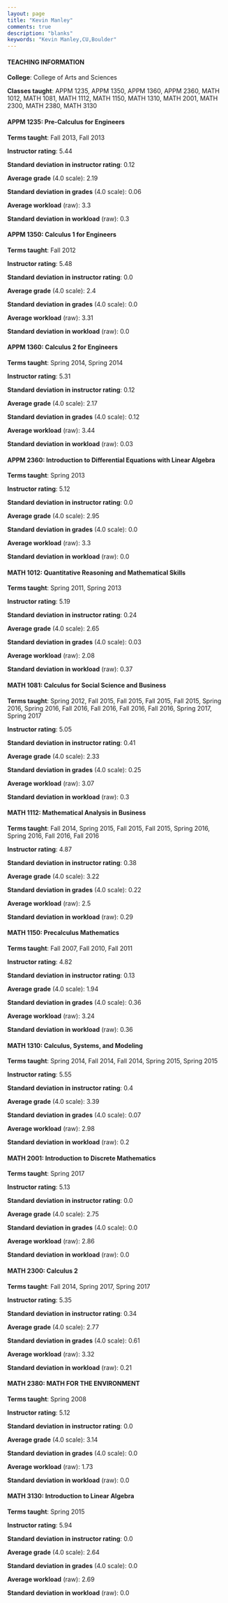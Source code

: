 ```yaml
---
layout: page
title: "Kevin Manley" 
comments: true
description: "blanks"
keywords: "Kevin Manley,CU,Boulder"
---
```

<head>
<script src="https://ajax.googleapis.com/ajax/libs/jquery/2.1.3/jquery.min.js"></script>
<script src="https://dl.dropboxusercontent.com/s/pc42nxpaw1ea4o9/highcharts.js?dl=0"></script>
<!-- <script src="../assets/js/highcharts.js"></script> -->
<style type="text/css">@font-face {
	font-family: "Bebas Neue";
	src: url(https://www.filehosting.org/file/details/544349/BebasNeue Regular.otf) format("opentype");
	}
	h1.Bebas { 
		font-family: "Bebas Neue", Verdana, Tahoma;
	}
</style>
</head>
	   
#### TEACHING INFORMATION

**College**: College of Arts and Sciences

**Classes taught**: APPM 1235, APPM 1350, APPM 1360, APPM 2360, MATH 1012, MATH 1081, MATH 1112, MATH 1150, MATH 1310, MATH 2001, MATH 2300, MATH 2380, MATH 3130

#### APPM 1235: Pre-Calculus for Engineers

**Terms taught**: Fall 2013, Fall 2013

**Instructor rating**: 5.44

**Standard deviation in instructor rating**: 0.12

**Average grade** (4.0 scale): 2.19

**Standard deviation in grades** (4.0 scale): 0.06

**Average workload** (raw): 3.3

**Standard deviation in workload** (raw): 0.3

#### APPM 1350: Calculus 1 for Engineers

**Terms taught**: Fall 2012

**Instructor rating**: 5.48

**Standard deviation in instructor rating**: 0.0

**Average grade** (4.0 scale): 2.4

**Standard deviation in grades** (4.0 scale): 0.0

**Average workload** (raw): 3.31

**Standard deviation in workload** (raw): 0.0

#### APPM 1360: Calculus 2 for Engineers

**Terms taught**: Spring 2014, Spring 2014

**Instructor rating**: 5.31

**Standard deviation in instructor rating**: 0.12

**Average grade** (4.0 scale): 2.17

**Standard deviation in grades** (4.0 scale): 0.12

**Average workload** (raw): 3.44

**Standard deviation in workload** (raw): 0.03

#### APPM 2360: Introduction to Differential Equations with Linear Algebra

**Terms taught**: Spring 2013

**Instructor rating**: 5.12

**Standard deviation in instructor rating**: 0.0

**Average grade** (4.0 scale): 2.95

**Standard deviation in grades** (4.0 scale): 0.0

**Average workload** (raw): 3.3

**Standard deviation in workload** (raw): 0.0

#### MATH 1012: Quantitative Reasoning and Mathematical Skills

**Terms taught**: Spring 2011, Spring 2013

**Instructor rating**: 5.19

**Standard deviation in instructor rating**: 0.24

**Average grade** (4.0 scale): 2.65

**Standard deviation in grades** (4.0 scale): 0.03

**Average workload** (raw): 2.08

**Standard deviation in workload** (raw): 0.37

#### MATH 1081: Calculus for Social Science and Business

**Terms taught**: Spring 2012, Fall 2015, Fall 2015, Fall 2015, Fall 2015, Spring 2016, Spring 2016, Fall 2016, Fall 2016, Fall 2016, Fall 2016, Spring 2017, Spring 2017

**Instructor rating**: 5.05

**Standard deviation in instructor rating**: 0.41

**Average grade** (4.0 scale): 2.33

**Standard deviation in grades** (4.0 scale): 0.25

**Average workload** (raw): 3.07

**Standard deviation in workload** (raw): 0.3

#### MATH 1112: Mathematical Analysis in Business

**Terms taught**: Fall 2014, Spring 2015, Fall 2015, Fall 2015, Spring 2016, Spring 2016, Fall 2016, Fall 2016

**Instructor rating**: 4.87

**Standard deviation in instructor rating**: 0.38

**Average grade** (4.0 scale): 3.22

**Standard deviation in grades** (4.0 scale): 0.22

**Average workload** (raw): 2.5

**Standard deviation in workload** (raw): 0.29

#### MATH 1150: Precalculus Mathematics

**Terms taught**: Fall 2007, Fall 2010, Fall 2011

**Instructor rating**: 4.82

**Standard deviation in instructor rating**: 0.13

**Average grade** (4.0 scale): 1.94

**Standard deviation in grades** (4.0 scale): 0.36

**Average workload** (raw): 3.24

**Standard deviation in workload** (raw): 0.36

#### MATH 1310: Calculus, Systems, and Modeling

**Terms taught**: Spring 2014, Fall 2014, Fall 2014, Spring 2015, Spring 2015

**Instructor rating**: 5.55

**Standard deviation in instructor rating**: 0.4

**Average grade** (4.0 scale): 3.39

**Standard deviation in grades** (4.0 scale): 0.07

**Average workload** (raw): 2.98

**Standard deviation in workload** (raw): 0.2

#### MATH 2001: Introduction to Discrete Mathematics

**Terms taught**: Spring 2017

**Instructor rating**: 5.13

**Standard deviation in instructor rating**: 0.0

**Average grade** (4.0 scale): 2.75

**Standard deviation in grades** (4.0 scale): 0.0

**Average workload** (raw): 2.86

**Standard deviation in workload** (raw): 0.0

#### MATH 2300: Calculus 2

**Terms taught**: Fall 2014, Spring 2017, Spring 2017

**Instructor rating**: 5.35

**Standard deviation in instructor rating**: 0.34

**Average grade** (4.0 scale): 2.77

**Standard deviation in grades** (4.0 scale): 0.61

**Average workload** (raw): 3.32

**Standard deviation in workload** (raw): 0.21

#### MATH 2380: MATH FOR THE ENVIRONMENT

**Terms taught**: Spring 2008

**Instructor rating**: 5.12

**Standard deviation in instructor rating**: 0.0

**Average grade** (4.0 scale): 3.14

**Standard deviation in grades** (4.0 scale): 0.0

**Average workload** (raw): 1.73

**Standard deviation in workload** (raw): 0.0

#### MATH 3130: Introduction to Linear Algebra

**Terms taught**: Spring 2015

**Instructor rating**: 5.94

**Standard deviation in instructor rating**: 0.0

**Average grade** (4.0 scale): 2.64

**Standard deviation in grades** (4.0 scale): 0.0

**Average workload** (raw): 2.69

**Standard deviation in workload** (raw): 0.0

